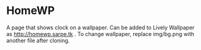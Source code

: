 # HomeWP

A page that shows clock on a wallpaper. Can be added to Lively Wallpaper as http://homewp.sarpe.tk . To change wallpaper, replace img/bg.png with another file after cloning.
